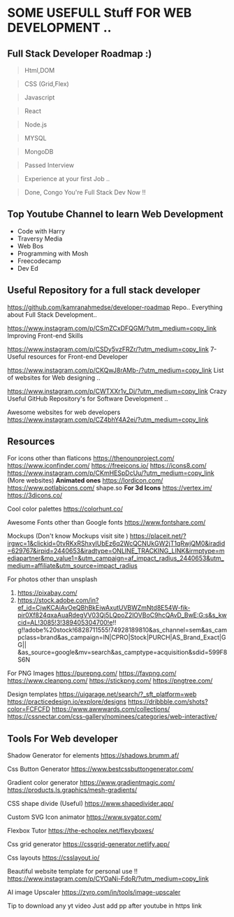 # SOME USEFULL Stuff FOR WEB DEVELOPMENT ..

## Full Stack Developer Roadmap :)
> Html,DOM

> CSS (Grid,Flex)

> Javascript

> React

> Node.js

> MYSQL

> MongoDB

> Passed Interview 

> Experience at your first Job ..

> Done, Congo You're Full Stack Dev Now !!


## Top Youtube Channel to learn Web Development 

- Code with Harry 
- Traversy Media
- Web Bos
- Programming with Mosh 
- Freecodecamp
- Dev Ed


## Useful Repository for a full stack developer

https://github.com/kamranahmedse/developer-roadmap
Repo.. Everything about Full Stack Development..

https://www.instagram.com/p/CSmZCxDFQGM/?utm_medium=copy_link
Improving Front-end Skills 

https://www.instagram.com/p/CSDy5vzFRZr/?utm_medium=copy_link
7-Useful resources for Front-end Developer 

https://www.instagram.com/p/CKQwJ8rAMb-/?utm_medium=copy_link
List of websites for Web designing ..

https://www.instagram.com/p/CWTXXr1v_Dj/?utm_medium=copy_link
Crazy Useful GitHub Repository's for Software Development ..

Awesome websites for web developers
https://www.instagram.com/p/CZ4bhY4A2ei/?utm_medium=copy_link

## Resources

For icons other than flaticons
https://thenounproject.com/
https://www.iconfinder.com/
https://freeicons.io/
https://icons8.com/
https://www.instagram.com/p/CKmHESpDcUu/?utm_medium=copy_link (More websites)
**Animated ones**
https://lordicon.com/
https://www.potlabicons.com/
shape.so
**For 3d Icons**
https://vertex.im/
https://3dicons.co/

Cool color palettes
https://colorhunt.co/

Awesome Fonts other than Google fonts
https://www.fontshare.com/

Mockups (Don't know Mockups visit site )
https://placeit.net/?irgwc=1&clickid=0tvRKxRShxyIUbEz6q2WcQCNUkGW2jT1qRwjQM0&iradid=629767&irpid=2440653&iradtype=ONLINE_TRACKING_LINK&irmptype=mediapartner&mp_value1=&utm_campaign=af_impact_radius_2440653&utm_medium=affiliate&utm_source=impact_radius

For photos other than unsplash
1) https://pixabay.com/
2) https://stock.adobe.com/in?ef_id=CjwKCAiAvOeQBhBkEiwAxutUVBWZmNtd8E54W-fik-pir0Xf824qxaAuaRdegVV03Qj5LQpoZ2lOVBoC9hcQAvD_BwE:G:s&s_kwcid=AL!3085!3!389405304700!e!!  g!!adobe%20stock!6828711555!74928189810&as_channel=sem&as_campclass=brand&as_campaign=IN|CPRO|Stock|PURCH|AS_Brand_Exact|GG||   &as_source=google&mv=search&as_camptype=acquisition&sdid=599F8S6N

For PNG Images
https://purepng.com/
https://favpng.com/
https://www.cleanpng.com/
https://stickpng.com/
https://pngtree.com/

Design templates
https://uigarage.net/search/?_sft_platform=web
https://practicedesign.io/explore/designs
https://dribbble.com/shots?color=FCFCFD
https://www.awwwards.com/collections/
https://cssnectar.com/css-gallery/nominees/categories/web-interactive/




## Tools For Web developer

Shadow Generator for elements
https://shadows.brumm.af/

Css Button Generator
https://www.bestcssbuttongenerator.com/

Gradient color generator
https://www.gradientmagic.com/
https://products.ls.graphics/mesh-gradients/

CSS shape divide (Useful)
https://www.shapedivider.app/

Custom SVG Icon animator
https://www.svgator.com/

Flexbox Tutor
https://the-echoplex.net/flexyboxes/

Css grid generator
https://cssgrid-generator.netlify.app/

Css layouts
https://csslayout.io/

Beautiful website template for personal use !!
https://www.instagram.com/p/CYOaNi-FdoR/?utm_medium=copy_link

AI image Upscaler
https://zyro.com/in/tools/image-upscaler


Tip to download any yt video
Just add pp after youtube in https link
